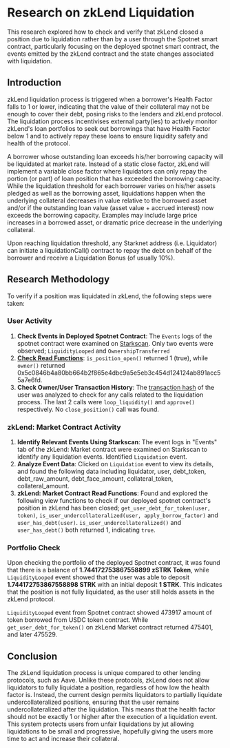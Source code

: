 # Research on zkLend Liquidation

This research explored how to check and verify that zkLend closed a position due to liquidation rather than by a user through the Spotnet smart contract, particularly focusing on the deployed spotnet smart contract, the events emitted by the zkLend contract and the state changes associated with liquidation.

## Introduction

zkLend liquidation process is triggered when a borrower's Health Factor falls to 1 or lower, indicating that
the value of their collateral may not be enough to cover their debt, posing risks to the lenders and zkLend
protocol. The liquidation process incentivises external party(ies) to actively monitor zkLend's loan
portfolios to seek out borrowings that have Health Factor below 1 and to actively repay these loans to
ensure liquidity safety and health of the protocol. 

A borrower whose outstanding loan exceeds his/her borrowing capacity will be liquidated at market rate.
Instead of a static close factor, zkLend will implement a variable close factor where liquidators can only
repay the portion (or part) of loan position that has exceeded the borrowing capacity. While the liquidation
threshold for each borrower varies on his/her assets pledged as well as the borrowing asset, liquidations
happen when the underlying collateral decreases in value relative to the borrowed asset and/or if the
outstanding loan value (asset value + accrued interest) now exceeds the borrowing capacity. Examples
may include large price increases in a borrowed asset, or dramatic price decrease in the underlying
collateral.

Upon reaching liquidation threshold, any Starknet address (i.e. Liquidator) can initiate a liquidationCall()
contract to repay the debt on behalf of the borrower and receive a Liquidation Bonus (of usually 10%). 

## Research Methodology

To verify if a position was liquidated in zkLend, the following steps were taken:

### User Activity
1. **Check Events in Deployed Spotnet Contract**: The `Events` logs of the spotnet contract were examined on [Starkscan](https://starkscan.co/contract/0x05685d6b0b493c7c939d65c175305b893870cacad780842c79a611ad9122815f#events). Only two events were observed; `LiquidityLooped` and `OwnershipTransferred`
2. **[Check Read Functions](https://starkscan.co/contract/0x05685d6b0b493c7c939d65c175305b893870cacad780842c79a611ad9122815f#read-write-contract-sub-read)**: `is_position_open()` returned 1 (true), while `owner()` returned 0x5c0846b4a80bb664b2f865e4dbc9a5e5eb3c454d124124ab891acc55a7e6fd.
3. **Check Owner/User Transaction History**: The [transaction hash](https://voyager.online/tx/0x6e916a00518bc6ed69f397188e749d48cf6b33e92057970c3c2d1a312500047#internalCalls) of the user was analyzed to check for any calls related to the liquidation process. The last 2 calls were `loop_liquidity()` and `approve()` respectively. No `close_position()` call was found.

### zkLend: Market Contract Activity
1. **Identify Relevant Events Using Starkscan**: The event logs in "Events" tab of the zkLend: Market contract were examined on Starkscan to identify any liquidation events. Identified `Liquidation` event.
2. **Analyze Event Data**: Clicked on `Liquidation` event to view its details, and found the following data including liquidator, user, debt_token, debt_raw_amount, debt_face_amount, collateral_token, collateral_amount.
3. **zkLend: Market Contract Read Functions**: Found and explored the following view functions to check if our deployed spotnet contract's position in zkLend has been closed; `get_user_debt_for_token(user, token)`, `is_user_undercollateralized(user, apply_borrow_factor)` and `user_has_debt(user)`. `is_user_undercollateralized()` and `user_has_debt()` both returned 1, indicating `true`.

### Portfolio Check

Upon checking the portfolio of the deployed Spotnet contract, it was found that there is a balance of **1.744172753867558899 zSTRK Token**, while `LiquidityLooped` event showed that the user was able to deposit **1.744172753867558898 STRK** with an initial deposit **1 STRK**. This indicates that the position is not fully liquidated, as the user still holds assets in the zkLend protocol.

`LiquidityLooped` event from Spotnet contract showed 473917 amount of token borrowed from USDC token contract. While `get_user_debt_for_token()` on zkLend Market contract returned 475401, and later 475529.


## Conclusion

The zkLend liquidation process is unique compared to other lending protocols, such as Aave. Unlike these protocols, zkLend does not allow liquidators to fully liquidate a position, regardless of how low the health factor is. Instead, the current design permits liquidators to partially liquidate undercollateralized positions, ensuring that the user remains undercollateralized after the liquidation. This means that the health factor should not be exactly 1 or higher after the execution of a liquidation event. This system protects users from unfair liquidations by jut allowing liquidations to be small and progressive, hopefully giving the users more time to act and increase their collateral.

